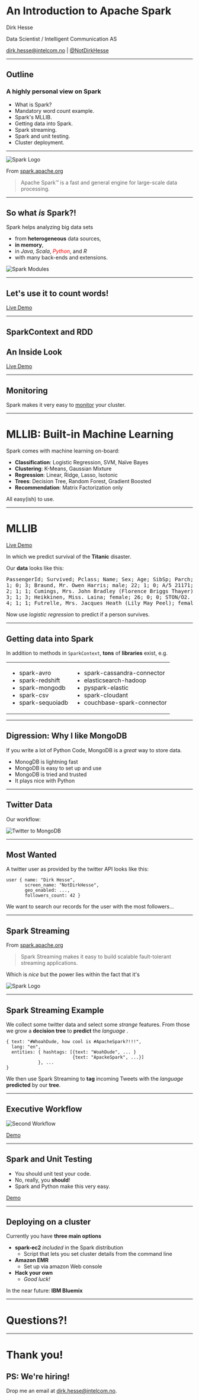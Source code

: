 # An Introduction to Apache Spark

Dirk Hesse 

Data Scientist / Intelligent Communication AS

[dirk.hesse@intelcom.no](mailto:dirk.hesse@intelcom.no "Send me a
mail") | [@NotDirkHesse](https://twitter.com/NotDirkHesse "I tweet sporadically")

---

## Outline

### A highly personal view on Spark

- What is Spark?
- Mandatory word count example.
- Spark's MLLIB.
- Getting data into Spark.
- Spark streaming.
- Spark and unit testing.
- Cluster deployment.

---

![Spark Logo](https://raw.githubusercontent.com/dhesse/SparkTalk/master/img/spark-logo.png)

From [spark.apache.org](http://spark.apache.org/)

> Apache Spark™ is a fast and general engine for large-scale data
> processing.

---

## So what *is* Spark?!

Spark helps analyzing big data sets

- from **heterogeneous** data sources,
- **in memory**,
- in *Java*, *Scala*, <font color="red">*Python*</font>, and *R*
- with many back-ends and extensions.

![Spark Modules](https://raw.githubusercontent.com/dhesse/SparkTalk/master/img/ecosystem.png)

---

## Let's use it to count words!

[Live Demo](https://github.com/dhesse/SparkTalk/blob/master/nbhome/WordCount.ipynb)

---

## SparkContext and RDD
## An Inside Look

[Live Demo](https://github.com/dhesse/SparkTalk/blob/master/nbhome/A%20Nerdy%20Look%20at%20SC%20and%20RDD.ipynb)


---

## Monitoring

Spark makes it very easy to
[monitor](https://spark.apache.org/docs/latest/monitoring.html) your
cluster.

---

# MLLIB: Built-in Machine Learning

Spark comes with machine learning on-board:

- **Classification**: Logistic Regression, SVM, Naïve Bayes
- **Clustering**: K-Means, Gaussian Mixture
- **Regression**: Linear, Ridge, Lasso, Isotonic
- **Trees**: Decision Tree, Random Forest, Gradient Boosted
- **Recommendation**: Matrix Factorization only

All easy(ish) to use.

---

# MLLIB

[Live Demo](https://github.com/dhesse/SparkTalk/blob/master/nbhome/MLLIB.ipynb)

In which we predict survival of the **Titanic** disaster.

Our **data** looks like this:

<pre>
PassengerId; Survived; Pclass; Name; Sex; Age; SibSp; Parch; Ticket; Fare; Cabin; Embarked
1; 0; 3; Braund, Mr. Owen Harris; male; 22; 1; 0; A/5 21171; 7.25; ; S
2; 1; 1; Cumings, Mrs. John Bradley (Florence Briggs Thayer); female; 38; 1; 0; PC 17599; 71.2833; C85; C
3; 1; 3; Heikkinen, Miss. Laina; female; 26; 0; 0; STON/O2. 3101282; 7.925; ; S
4; 1; 1; Futrelle, Mrs. Jacques Heath (Lily May Peel); female; 35; 1; 0; 113803; 53.1; C123; S
</pre>

Now use *logistic regression* to predict if a person survives. 

---

## Getting data into Spark

In addition to methods in `SparkContext`, **tons** of **libraries**
exist, e.g.

<table>
<tr>
<td>

<ul>
<li> spark-avro
<li> spark-redshift
<li> spark-mongodb
<li> spark-csv
<li> spark-sequoiadb
</ul>

<td>

<ul>
<li> spark-cassandra-connector
<li> elasticsearch-hadoop
<li> pyspark-elastic
<li> spark-cloudant
<li> couchbase-spark-connector
</ul>

</tr>
</table>

---

## Digression: Why I like MongoDB

If you write a lot of Python Code, MongoDB is a *great* way to store
data.

- MonogDB is lightning fast
- MongoDB is easy to set up and use
- MongoDB is tried and trusted
- It plays nice with Python

---

## Twitter Data

Our workflow:

![Twitter to MongoDB](https://raw.githubusercontent.com/dhesse/SparkTalk/master/img/twitter-mongo-workflow.png)


---

## Most Wanted

A twitter user as provided by the twitter API looks like this:

    user { name: "Dirk Hesse",
           screen_name: "NotDirkHesse",
           geo_enabled: ...,
           followers_count: 42 }

We want to search our records for the user with the most followers...

---

## Spark Streaming

From [spark.apache.org](http://spark.apache.org/)

> Spark Streaming makes it easy to build scalable fault-tolerant
> streaming applications.

Which is *nice* but the power lies within the fact that it's

![Spark Logo](https://raw.githubusercontent.com/dhesse/SparkTalk/master/img/spark-logo.png)

---

## Spark Streaming Example

We collect some twitter data and select some *strange* features. From
those we grow a **decision tree** to **predict** the *language* .

    { text: "#WhoahDude, how cool is #ApacheSpark?!!!",
      lang: "en",
      entities: { hashtags: [{text: "WoahDude", ... }
                             {text: "ApackeSpark", ...}]
                }, ...
    }

We then use Spark Streaming to **tag**  incoming Tweets with the
*language* **predicted** by our **tree**.

---

## Executive Workflow

![Second Workflow](https://raw.githubusercontent.com/dhesse/SparkTalk/master/img/twitter-stream-workflow.png)

[Demo](https://github.com/dhesse/SparkTalk/blob/master/nbhome/Streaming.ipynb)

---

## Spark and Unit Testing

- You should unit test your code.
- No, really, you **should**!
- Spark and Python make this very easy.

[Demo](https://github.com/dhesse/SparkTalk/blob/master/nbhome/Unit%20Testing.ipynb)

---

## Deploying on a cluster

Currently you have **three main options**

- **spark-ec2** *included* in the Spark distribution
  - Script that lets you set cluster details from the command line
- **Amazon EMR**
  - Set up via amazon Web console
- **Hack your own**
  - *Good luck!*

In the near future: **IBM Bluemix**

---

# Questions?!

---

# Thank you!
## PS: We're hiring!

Drop me an email at [dirk.hesse@intelcom.no](mailto:dirk.hesse@intelcom.no "Send me a
mail").

